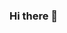 ### Hi there 👋

<!--
# Hello there :tw-1f525:

My name is Adam. I am working online pharmacy Gemini in Gdańsk.
In the future I want to be a front-end developer, now I working hard and improve my skills. My hobby is programming and playing World of Warcraft to get clean in the brain, after a hard-working day.

## **For the Horde !**
[![Horde Icon](https://i.pinimg.com/originals/14/88/af/1488af88a124540f297333f57733c57e.gif "Horde Icon")](https://www.vhv.rs/dpng/d/467-4671130_world-of-warcraft-horde-logo-png-transparent-png.png "Horde Icon")

-->
